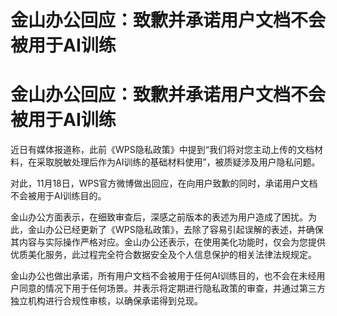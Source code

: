 # 金山办公回应：致歉并承诺用户文档不会被用于AI训练

# 金山办公回应：致歉并承诺用户文档不会被用于AI训练

近日有媒体报道称，此前《WPS隐私政策》中提到“我们将对您主动上传的文档材料，在采取脱敏处理后作为AI训练的基础材料使用”，被质疑涉及用户隐私问题。

对此，11月18日，WPS官方微博做出回应，在向用户致歉的同时，承诺用户文档不会被用于AI训练目的。

金山办公方面表示，在细致审查后，深感之前版本的表述为用户造成了困扰。为此，金山办公已经更新了《WPS隐私政策》，去除了容易引起误解的表述，并确保其内容与实际操作严格对应。金山办公还表示，在使用美化功能时，仅会为您提供优质美化服务，此过程完全符合数据安全及个人信息保护的相关法律法规规定。

金山办公也做出承诺，所有用户文档不会被用于任何AI训练目的，也不会在未经用户同意的情况下用于任何场景。并表示将定期进行隐私政策的审查，并通过第三方独立机构进行合规性审核，以确保承诺得到兑现。

